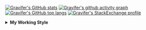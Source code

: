 <!--
**Gravifer/Gravifer** is a ✨ _special_ ✨ repository because its `README.md` (this file) appears on your GitHub profile.

Here are some ideas to get you started:

- 🔭 I’m currently working on ...
- 🌱 I’m currently learning ...
- 👯 I’m looking to collaborate on ...
- 🤔 I’m looking for help with ...
- 💬 Ask me about ...
- 📫 How to reach me: ...
- 😄 Pronouns: ...
- ⚡ Fun fact: ...
-->

<!-- ![Metrics](https://github.com/my-github-user/my-github-user/blob/main/github-metrics.svg) -->

<!-- [![Gravifer's GitHub Streak](https://github-readme-streak-stats.herokuapp.com/?user=Gravifer&theme=default&background=ffffff0a&border=00000000&stroke=80808080&currStreakNum=808080&sideNums=808080&sideLabels=808080&dates=808080)](https://github.com/DenverCoder1/github-readme-streak-stats) -->
<!-- [![Contribution Stats](https://github-contribution-stats.vercel.app/api/?username=Gravifer)](https://github.com/LordDashMe/github-contribution-stats/)  -->
[![Gravifer's GitHub stats](https://github-readme-stats.vercel.app/api?username=Gravifer&theme=default&bg_color=ffffff0a&text_color=808080&hide_border=true&show_icons=true&count_private=true)](https://github.com/anuraghazra/github-readme-stats)
[![Gravifer's github activity graph](https://activity-graph.herokuapp.com/graph?username=Gravifer&bg_color=ffffff0a&color=3080ed&line=5094f0&point=4d72f2&hide_border=true)](https://github.com/ashutosh00710/github-readme-activity-graph)
[![Gravifer's GitHub top langs](https://github-readme-stats.vercel.app/api/top-langs/?username=Gravifer&theme=default&bg_color=ffffff0a&text_color=808080&hide_border=true&show_icons=true&count_private=true&layout=compact)](https://github.com/anuraghazra/github-readme-stats)
[![Gravifer's StackExchange profile](https://stackexchange.com/users/flair/18316138.png?theme=clean)](https://mathematica.stackexchange.com/users/72025)
<!-- [![Visitors](https://visitor-badge.glitch.me/badge?page_id=Gravifer.Gravifer)](https://github.com/Gravifer/) -->
<!-- <div itemscope itemtype="https://schema.org/Person"><a itemprop="sameAs" content="https://orcid.org/0000-0003-0337-9274" href="https://orcid.org/0000-0003-0337-9274" target="orcid.widget" rel="me noopener noreferrer" style="vertical-align:top;"><img src="https://orcid.org/sites/default/files/images/orcid_16x16.png" style="width:1em;margin-right:.5em;" alt="ORCID iD icon">https://orcid.org/0000-0003-0337-9274</a></div> -->
<!-- [![Gravifer's ORCID id](https://img.shields.io/static/v1?label=ORCID&message=0000-0003-0337-9274&style=flat&logo=orcid7logoColor=white&color=a6ce39)](https://orcid.org/0000-0003-0337-9274) -->

<details>
  <summary>
    <strong>My Working Style</strong><!--<a href="https://wakatime.com/badge/github/Gravifer/Gravifer"><img src="https://wakatime.com/badge/github/Gravifer/Gravifer.svg" alt="time tracker"></a>-->
  </summary>

[![time tracker](https://wakatime.com/badge/github/Gravifer/Gravifer.svg)](https://wakatime.com/badge/github/Gravifer/Gravifer)
<!--START_SECTION:waka-->
![Profile Views](http://img.shields.io/badge/Profile%20Views-7-blue)

![Lines of code](https://img.shields.io/badge/From%20Hello%20World%20I%27ve%20Written-827736%20lines%20of%20code-blue)

**I'm an Early 🐤** 

```text
🌞 Morning    61 commits     ██░░░░░░░░░░░░░░░░░░░░░░░   9.89% 
🌆 Daytime    305 commits    ████████████░░░░░░░░░░░░░   49.43% 
🌃 Evening    210 commits    ████████░░░░░░░░░░░░░░░░░   34.04% 
🌙 Night      41 commits     █░░░░░░░░░░░░░░░░░░░░░░░░   6.65%

```


📊 **This Week I Spent My Time On** 

```text
💬 Programming Languages: 
Browsing                 2 hrs 27 mins       ██████████████░░░░░░░░░░░   58.65% 
Other                    1 hr 43 mins        ██████████░░░░░░░░░░░░░░░   41.35%

🔥 Editors: 
Browser                  2 hrs 27 mins       ██████████████░░░░░░░░░░░   57.52% 
Word                     1 hr                █████░░░░░░░░░░░░░░░░░░░░   23.42% 
Powerpoint               43 mins             ████░░░░░░░░░░░░░░░░░░░░░   16.88% 
Excel                    5 mins              ░░░░░░░░░░░░░░░░░░░░░░░░░   2.18%

🐱‍💻 Projects: 
literature-reading       1 hr 48 mins        ██████████░░░░░░░░░░░░░░░   43.08% 
Unknown Project          1 hr 43 mins        ██████████░░░░░░░░░░░░░░░   41.35% 
learning-music           39 mins             ████░░░░░░░░░░░░░░░░░░░░░   15.58%

💻 Operating System: 
Windows                  4 hrs 11 mins       █████████████████████████   100.0%

```

**I Mostly Code in Mathematica** 

```text
Mathematica              8 repos             ███████████░░░░░░░░░░░░░░   47.06% 
TeX                      2 repos             ███░░░░░░░░░░░░░░░░░░░░░░   11.76% 
MATLAB                   2 repos             ███░░░░░░░░░░░░░░░░░░░░░░   11.76% 
Assembly                 1 repo              █░░░░░░░░░░░░░░░░░░░░░░░░   5.88% 
Python                   1 repo              █░░░░░░░░░░░░░░░░░░░░░░░░   5.88%

```



 Last Updated on 25/07/2021
<!--END_SECTION:waka-->
</details>
